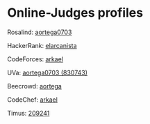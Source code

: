 # Online-Judges profiles
Rosalind: [aortega0703](https://rosalind.info/users/aortega0703/)

HackerRank: [elarcanista](https://www.hackerrank.com/aortega0703)

CodeForces: [arkael](https://codeforces.com/profile/arkael)

UVa: [aortega0703 (830743)](https://onlinejudge.org/index.php?option=com_onlinejudge&Itemid=19&page=show_authorstats&userid=830743)

Beecrowd: [aortega](https://www.beecrowd.com.br/judge/en/profile/100057)

CodeChef: [arkael](https://www.codechef.com/users/arkael)

Timus: [209241](https://acm.timus.ru/author.aspx?id=209241)
